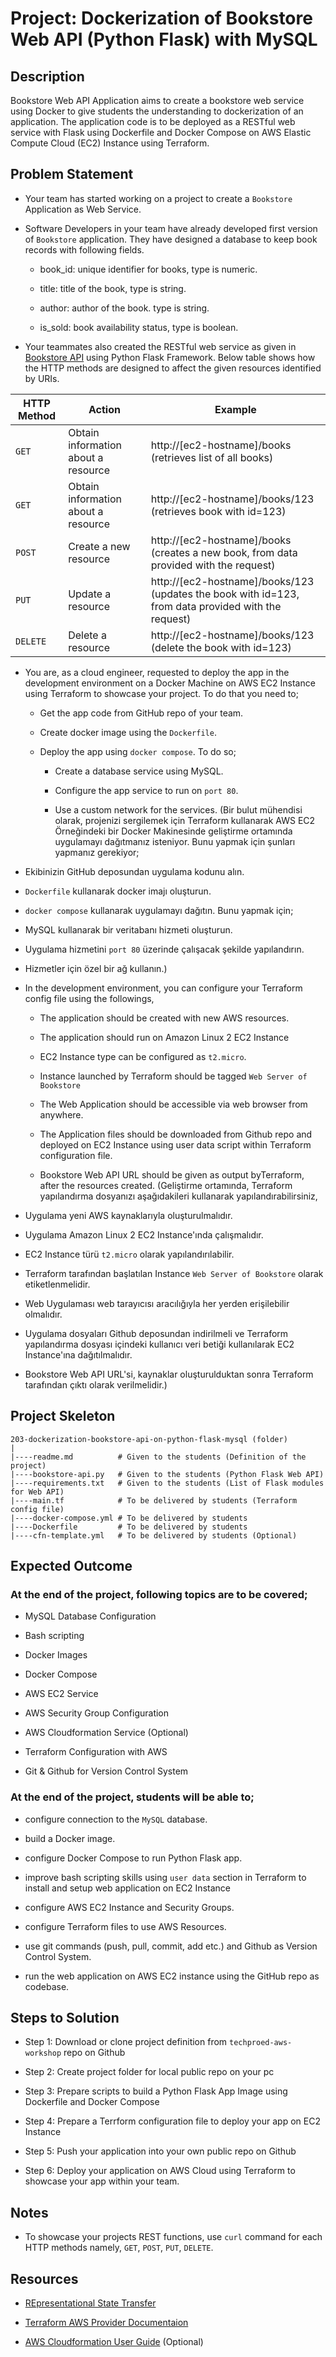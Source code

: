 # Project: Dockerization of Bookstore Web API (Python Flask) with MySQL

## Description

Bookstore Web API Application aims to create a bookstore web service using Docker to give students the understanding to dockerization of an application. The application code is to be deployed as a RESTful web service with Flask using Dockerfile and Docker Compose on AWS Elastic Compute Cloud (EC2) Instance using Terraform.

## Problem Statement
 

- Your team has started working on a project to create a `Bookstore` Application as Web Service.  

- Software Developers in your team have already developed first version of `Bookstore` application. They have designed a database to keep book records with following fields.

  - book_id: unique identifier for books, type is numeric.

  - title: title of the book, type is string.

  - author: author of the book. type is string.

  - is_sold: book availability status, type is boolean.

- Your teammates also created the RESTful web service as given in [Bookstore API](./bookstore-api.py) using Python Flask Framework. Below table shows how the HTTP methods are designed to affect the given resources identified by URIs.

| HTTP Method  | Action | Example|
| --- | --- | --- |
| `GET`     |   Obtain information about a resource | http://[ec2-hostname]/books (retrieves list of all books) |
| `GET`     |   Obtain information about a resource | http://[ec2-hostname]/books/123 (retrieves book with id=123) |
| `POST`    |   Create a new resource               | http://[ec2-hostname]/books (creates a new book, from data provided with the request) |
| `PUT`     |   Update a resource                   | http://[ec2-hostname]/books/123 (updates the book with id=123, from data provided with the request) |
| `DELETE`  |   Delete a resource                   | http://[ec2-hostname]/books/123 (delete the book with id=123) |

- You are, as a cloud engineer, requested to deploy the app in the development environment on a Docker Machine on AWS EC2 Instance using Terraform to showcase your project. To do that you need to;

  - Get the app code from GitHub repo of your team.

  - Create docker image using the `Dockerfile`.

  - Deploy the app using `docker compose`. To do so;

    - Create a database service using MySQL.

    - Configure the app service to run on `port 80`.

    - Use a custom network for the services.
    (Bir bulut mühendisi olarak, projenizi sergilemek için Terraform kullanarak AWS EC2 Örneğindeki bir Docker Makinesinde geliştirme ortamında uygulamayı dağıtmanız isteniyor. Bunu yapmak için şunları yapmanız gerekiyor;

- Ekibinizin GitHub deposundan uygulama kodunu alın.

- `Dockerfile` kullanarak docker imajı oluşturun.

- `docker compose` kullanarak uygulamayı dağıtın. Bunu yapmak için;

- MySQL kullanarak bir veritabanı hizmeti oluşturun.

- Uygulama hizmetini `port 80` üzerinde çalışacak şekilde yapılandırın.

- Hizmetler için özel bir ağ kullanın.) 


- In the development environment, you can configure your Terraform config file using the followings,

  - The application should be created with new AWS resources.

  - The application should run on Amazon Linux 2 EC2 Instance

  - EC2 Instance type can be configured as `t2.micro`.

  - Instance launched by Terraform should be tagged `Web Server of Bookstore`

  - The Web Application should be accessible via web browser from anywhere.

  - The Application files should be downloaded from Github repo and deployed on EC2 Instance using user data script within Terraform configuration file.

  - Bookstore Web API URL should be given as output byTerraform, after the resources created.
(Geliştirme ortamında, Terraform yapılandırma dosyanızı aşağıdakileri kullanarak yapılandırabilirsiniz,

- Uygulama yeni AWS kaynaklarıyla oluşturulmalıdır.

- Uygulama Amazon Linux 2 EC2 Instance'ında çalışmalıdır.

- EC2 Instance türü `t2.micro` olarak yapılandırılabilir.

- Terraform tarafından başlatılan Instance `Web Server of Bookstore` olarak etiketlenmelidir.

- Web Uygulaması web tarayıcısı aracılığıyla her yerden erişilebilir olmalıdır.

- Uygulama dosyaları Github deposundan indirilmeli ve Terraform yapılandırma dosyası içindeki kullanıcı veri betiği kullanılarak EC2 Instance'ına dağıtılmalıdır.

- Bookstore Web API URL'si, kaynaklar oluşturulduktan sonra Terraform tarafından çıktı olarak verilmelidir.)
## Project Skeleton

```text
203-dockerization-bookstore-api-on-python-flask-mysql (folder)
|
|----readme.md          # Given to the students (Definition of the project)
|----bookstore-api.py   # Given to the students (Python Flask Web API)
|----requirements.txt   # Given to the students (List of Flask modules for Web API)
|----main.tf            # To be delivered by students (Terraform config file)
|----docker-compose.yml # To be delivered by students
|----Dockerfile         # To be delivered by students
|----cfn-template.yml   # To be delivered by students (Optional)
```

## Expected Outcome

### At the end of the project, following topics are to be covered;

- MySQL Database Configuration

- Bash scripting

- Docker Images

- Docker Compose

- AWS EC2 Service

- AWS Security Group Configuration

- AWS Cloudformation Service (Optional)

- Terraform Configuration with AWS

- Git & Github for Version Control System

### At the end of the project, students will be able to;

- configure connection to the `MySQL` database.

- build a Docker image.

- configure Docker Compose to run Python Flask app.

- improve bash scripting skills using `user data` section in Terraform to install and setup web application on EC2 Instance

- configure AWS EC2 Instance and Security Groups.

- configure Terraform files to use AWS Resources.

- use git commands (push, pull, commit, add etc.) and Github as Version Control System.

- run the web application on AWS EC2 instance using the GitHub repo as codebase.

## Steps to Solution
  
- Step 1: Download or clone project definition from `techproed-aws-workshop` repo on Github

- Step 2: Create project folder for local public repo on your pc

- Step 3: Prepare scripts to build a Python Flask App Image using Dockerfile and Docker Compose

- Step 4: Prepare a Terrform configuration file to deploy your app on EC2 Instance

- Step 5: Push your application into your own public repo on Github

- Step 6: Deploy your application on AWS Cloud using Terraform to showcase your app within your team.

## Notes

- To showcase your projects REST functions, use `curl` command for each HTTP methods namely, `GET`, `POST`, `PUT`, `DELETE`.

## Resources

- [REpresentational State Transfer](https://en.wikipedia.org/wiki/Representational_state_transfer)

- [Terraform AWS Provider Documentaion](https://registry.terraform.io/providers/hashicorp/aws/latest/docs)

- [AWS Cloudformation User Guide](https://docs.aws.amazon.com/AWSCloudFormation/latest/UserGuide/Welcome.html) (Optional)
